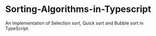 # Sorting-Algorithms-in-Typescript
An implementation of Selection sort, Quick sort and Bubble sort in TypeScript.
